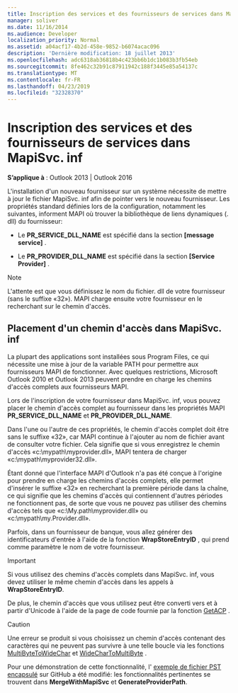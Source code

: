 ```yaml
---
title: Inscription des services et des fournisseurs de services dans MapiSvc. inf
manager: soliver
ms.date: 11/16/2014
ms.audience: Developer
localization_priority: Normal
ms.assetid: a04acf17-4b2d-458e-9852-b6074acac096
description: 'Dernière modification: 18 juillet 2013'
ms.openlocfilehash: adc6318ab36818b4c423bb6b1dc1b083b3fb54eb
ms.sourcegitcommit: 8fe462c32b91c87911942c188f3445e85a54137c
ms.translationtype: MT
ms.contentlocale: fr-FR
ms.lasthandoff: 04/23/2019
ms.locfileid: "32328370"
---
```

# <a name="registering-services-and-service-providers-in-mapisvcinf"></a>Inscription des services et des fournisseurs de services dans MapiSvc. inf

 
  
**S’applique à** : Outlook 2013 | Outlook 2016 
  
L'installation d'un nouveau fournisseur sur un système nécessite de mettre à jour le fichier MapiSvc. inf afin de pointer vers le nouveau fournisseur. Les propriétés standard définies lors de la configuration, notamment les suivantes, informent MAPI où trouver la bibliothèque de liens dynamiques (. dll) du fournisseur:
  
- Le **PR_SERVICE_DLL_NAME** est spécifié dans la section **[message service]** . 
    
- Le **PR_PROVIDER_DLL_NAME** est spécifié dans la section **[Service Provider]** . 
    
> [!NOTE]
> L'attente est que vous définissez le nom du fichier. dll de votre fournisseur (sans le suffixe «32»). MAPI charge ensuite votre fournisseur en le recherchant sur le chemin d'accès. 
  
## <a name="putting-a-path-in-mapisvcinf"></a>Placement d'un chemin d'accès dans MapiSvc. inf

La plupart des applications sont installées sous Program Files, ce qui nécessite une mise à jour de la variable PATH pour permettre aux fournisseurs MAPI de fonctionner. Avec quelques restrictions, Microsoft Outlook 2010 et Outlook 2013 peuvent prendre en charge les chemins d'accès complets aux fournisseurs MAPI.
  
Lors de l'inscription de votre fournisseur dans MapiSvc. inf, vous pouvez placer le chemin d'accès complet au fournisseur dans les propriétés MAPI **PR_SERVICE_DLL_NAME** et **PR_PROVIDER_DLL_NAME**.
  
Dans l'une ou l'autre de ces propriétés, le chemin d'accès complet doit être sans le suffixe «32», car MAPI continue à l'ajouter au nom de fichier avant de consulter votre fichier. Cela signifie que si vous enregistrez le chemin d'accès «c:\mypath\myprovider.dll», MAPI tentera de charger «c:\mypath\myprovider32.dll».
  
Étant donné que l'interface MAPI d'Outlook n'a pas été conçue à l'origine pour prendre en charge les chemins d'accès complets, elle permet d'insérer le suffixe «32» en recherchant la première période dans la chaîne, ce qui signifie que les chemins d'accès qui contiennent d'autres périodes ne fonctionnent pas, de sorte que vous ne pouvez pas utiliser des chemins d'accès tels que «c:\My.path\myprovider.dll» ou «c:\mypath\my.Provider.dll».
  
Parfois, dans un fournisseur de banque, vous allez générer des identificateurs d'entrée à l'aide de la fonction **WrapStoreEntryID** , qui prend comme paramètre le nom de votre fournisseur. 
  
> [!IMPORTANT]
> Si vous utilisez des chemins d'accès complets dans MapiSvc. inf, vous devez utiliser le même chemin d'accès dans les appels à **WrapStoreEntryID**. 
  
De plus, le chemin d'accès que vous utilisez peut être converti vers et à partir d'Unicode à l'aide de la page de code fournie par la fonction [GetACP](https://msdn.microsoft.com/library/windows/desktop/dd318070%28v=vs.85%29.aspx/) . 
  
> [!CAUTION]
> Une erreur se produit si vous choisissez un chemin d'accès contenant des caractères qui ne peuvent pas survivre à une telle boucle via les fonctions [MultiByteToWideChar](https://msdn.microsoft.com/library/windows/desktop/dd319072%28v=vs.85%29.aspx/) et [WideCharToMultiByte](https://msdn.microsoft.com/library/windows/desktop/dd374130%28v=vs.85%29.aspx/) . 
  
Pour une démonstration de cette fonctionnalité, l' [exemple de fichier PST encapsulé](https://github.com/stephenegriffin/Outlook2010CodeSamples) sur GitHub a été modifié: les fonctionnalités pertinentes se trouvent dans **MergeWithMapiSvc** et **GenerateProviderPath**.
  

